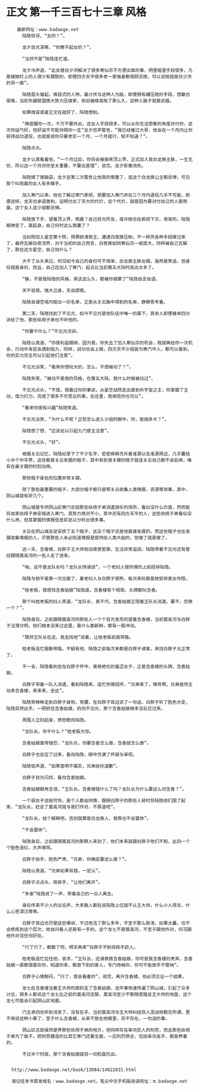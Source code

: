 # 正文 第一千三百七十三章 风格
        最新网址：www.badaoge.net
          陆隐惊讶，“女的？”。
      
          龙夕目光深寒，“你瞧不起女的？”。
      
          “当然不是”陆隐连忙道。
      
          龙夕冷声道，“此女替白少洪解决了很多寒仙宗不方便出面的事，明里暗里手段很多，凡是被她盯上的人很少有摆脱的，即便四方天平很多老一辈强者都很顾忌她，可以说她就是白少洪的另一面”。
      
          陆隐眉头皱起，维容式的人物，最讨厌与这种人为敌，即便拥有碾压她的手段，想赢也很难，当初东疆联盟携大势力压维家，依旧被维容拖了那么久，这种人脑子就是武器。
      
          如果维容或者王文在就好了，陆隐想到。
      
          “再提醒你一次，千万不要外出，这女人手段很多，可以从你无法想象的角度对付你，这次你运气好，但好运不可能伴随你一生”龙夕厉声警告，“我已经催过大哥，他会在一个月内让你获得战功退役，也就是说你只要老实一个月，一个月就行，知不知道？”。
      
          陆隐点头。
      
          龙夕认真看着他，“一个月过后，你将会被接来顶上界，正式加入我白龙族主脉，一生无忧，所以这一个月对你至关重要，不要出差错”，说完，龙夕影像消失。
      
          陆隐揉了揉脑袋，龙夕这第二次警告让他真的慎重了，连这个白龙族公主都忌惮，可见那个叫雨晨的女人有多棘手。
      
          加入寒门以来，他也了解过寒门家规，想要加入寒门并在三个月内退役几乎不可能，即便这样，龙天也承诺做到，证明付出了天大的代价，这个代价，就是因为要对付自己的人是雨晨，这个女人连少祖都忌惮。
      
          陆隐放下手，望着顶上界，雨晨？自己目光所及，或许她也在俯视下方，渐渐的，陆隐眼神变了，直起身，自己何时这么窝囊了？
      
          当初刚加入星空第十院，得罪颜清夜王，遭遇白夜族压制，不一样凭各种手段撑过来了，最终瓦解白夜流界，对于当初的自己而言，白夜族如同寒仙宗一般庞大，同样被自己瓦解了，那在这方星空，自己怕什么？
      
          大不了从头来过，何况如今自己的身份可不简单，白龙族主脉女婿，虽然是笑话，但身份就是身份，而且，自己还加入了寒门，起点比当初第五大陆时高出太多了。
      
          “躲，不是我陆隐的风格，来这这么久，都被你搞蒙了”陆隐自言自语。
      
          天不容我，强大己身，天自顺我。
      
          陆隐自凝空戒内取出一份名单，正是从关云脑中得到的名单，静静思考着。
      
          第二天，陆隐找到了不见光，如今不见光是他队伍中唯一的属下，其余人即便被卓四分派给了他，那些纨绔子弟也不听他的。
      
          “你要干什么？”不见光诧异。
      
          陆隐认真道，“你我利益捆绑，因为我，你失去了加入寒仙宗的机会，我就再给你一次机会，行动中肯定会遇到阻力，同样，战功也会上报，四方天平少祖皆为寒门中人，都可以看到，你的实力完全可以引起他们注意”。
      
          不见光淡笑，“看来你想玩大的，怎么，不想被动了？”。
      
          陆隐失笑，“被动不是我的风格，在第五大陆，我什么时候被动过”。
      
          不见光点头，“不错，我看过你的事迹，从星空战院走出直到外宇宙之主，你掌握了主动，借力打力，完成了很多不可思议的事，在这里，我相信你也可以”。
      
          “看来你很有兴趣”陆隐笑道。
      
          不见光淡笑，“为什么不呢？正愁怎么进入少祖的眼中，你，能搞多大？”。
      
          陆隐想了想，“应该足以引起九门督主注意”。
      
          不见光点头，“好”。
      
          根据关云记忆，陆隐纪录下了不少名字，密密麻麻充斥着淮源以及淮源周边，几乎囊括小半个中平界，这些都是关云发展的暗子，其中有些很关键的暗子就连关云自己都不会启用，唯有在最关键的时刻动用。
      
          那些暗子身处的位置非常关键。
      
          除了那些最重要的暗子，大部分暗子都只是帮关云收集人类情报，资源等琐事，其中，阴山城就有好几个。
      
          阴山城是专供阴山区寒门总部那些纨绔子弟消遣游乐的场所，看似没什么价值，然而能将自家纨绔子弟安插进入寒门，其势力绝对不小，其中还有四方天平的人，这些纨绔子弟看似没什么用，但其掌握的情报信息却足以分析出很多事。
      
          关云在阴山城足足安排了五个暗子，这五个暗子还是他直接发展的，而这些暗子也在发展收集情报的人，尽管那些人未必知道情报是提供给人类大敌的，但做了就是做了。
      
          这一天，含香楼，白胖子王大帅依旧夜夜笙歌，生活异常滋润，陆隐带着不见光还有曾经跟随莫高河的一批人走了进来。
      
          “呦，这不是龙队长吗？龙队长快请进”，一个老妇人很热情的上前招待陆隐。
      
          陆隐与她不是第一次见面了，着老妇人与白胖子很熟，每次来玩都是她安排美女作陪。
      
          “桂老板，我想找含香姑娘”陆隐道，含香楼有个规矩，头牌都叫含香。
      
          那个叫桂老板的妇人笑道，“龙队长，真不巧，含香姑娘正陪着王队长消遣，要不，您换一个？”。
      
          陆隐身后，之前跟随莫高河的那批人一个个目光发亮的望着含香楼，当初莫高河与白胖子泾渭分明，他们根本没来过这里，看什么都新鲜，都有一股冲动。
      
          “既然王队长在这，我去找他”说着，让桂老板前面带路。
      
          桂老板连忙殷勤带路，不疑有他，陆隐之前每次来都是白胖子请客，来找白胖子太正常了。
      
          不一会，陆隐看到坐在白胖子怀中，美艳绝伦的羞涩女子，正是含香楼的头牌，含香姑娘。
      
          白胖子带着一队人消遣，看到陆隐来，连忙热情招呼，“兄弟来了，稀奇啊，兄弟居然主动来含香楼，来来来，坐这”。
      
          陆隐笑眯眯走到白胖子身侧，弯腰，在白胖子耳边说了一句话，白胖子听了脸色大变，陆隐突然出手，一把抓住含香姑娘，扔向不见光，那个含香姑娘根本没反应过来。
      
          周围人立刻起身，愤怒瞪向陆隐。
      
          “龙队长，你干什么？”桂老板大惊。
      
          含香姑娘面带惶恐，“龙队长，你要含香怎么做，含香就怎么做”。
      
          白胖子也反应了过来，看向陆隐，眼中充满了怀疑与审视。
      
          陆隐低声道，“如果查明不属实，兄弟给你道歉”。
      
          白胖子目光闪烁，看向含香姑娘。
      
          含香姑娘眼角含泪，“王队长，含香做错什么了吗？龙队长为什么要这么对含香？”。
      
          一个弱女子这般可怜，是个人都会同情，跟随白胖子的那些人顿时将陆隐他们围了起来，“龙队长，赶走了莫高河就与我们作对，不厚道吧”。
      
          “龙队长，给个解释吧，否则就算是白龙族人，我等也不会罢休”。
      
          “不会罢休”。
      
          陆隐身后，之前跟随莫高河的那群人来劲了，他们本来就跟白胖子他们不和，此刻一个个脸色涨红，大声喝骂。
      
          白胖子抬手，脸色严肃，“兄弟，你确定要这么做？”。
      
          陆隐认真道，“兄弟如果有错，一定认”。
      
          白胖子点点头，挥挥手，“让他们离开”。
      
          “多谢”陆隐说了一声，带着自己的一众人离去。
      
          身后传来不少人的议论声，大多数人都在说陆隐上位就不认王大帅，什么小人得志，什么心思深沉等等。
      
          白胖子耳边也尽是这些嘲讽，不过他活了那么多年，不至于那么肤浅，如果太蠢，也不会修炼到这个层次，他自问看人还是有一手的，这个龙七不是莫高河，不至于跟他作对，何况跟他作对没任何好处。
      
          “行了行了，都散了吧，明天再来”白胖子不耐烦挥手赶人。
      
          桂老板连忙拉住他，哀求，“王队长，还请救救含香姑娘，你可是我含香楼的贵宾，含香姑娘一直都很喜欢你，知道你来，都放下别的客人，专门侍候你，你可不能放手不管呐”。
      
          白胖子心情郁闷，“行了，我会看着的”，说完，离开含香楼，他必须见证一个结果。
      
          龙七在含香楼当着王大帅的面抓走了含香姑娘，这件事快速传遍了阴山城，引起了众多讨论，很多人都说这个龙七比之前的莫高河还狠，莫高河至少不敢随意踏足王大帅的地盘，这个龙七可能会引起阴山区地震。
      
          门主卓四也听到消息了，没有在乎，当初莫高河与王大帅纠结百人混战他都无所谓，更不用说这种小事了，至于什么含香楼，从来不放在他眼里，存不存在，一句话的事。
      
          阴山区总部虽然是养那些纨绔子弟的地方，但同样存在审讯犯人的刑劳，而且那些纨绔子弟为了面子，把刑劳建造的比其它寒门还要全面，一应刑罚俱全，包括审讯高手，都是养着的。
      
          不过半个时辰，那个含香姑娘就将一切和盘托出。
      
      
      http://www.badaoge.net/book/13084/14922031.html
      
      请记住本书首发域名：www.badaoge.net。笔尖中文手机版阅读网址：m.badaoge.net